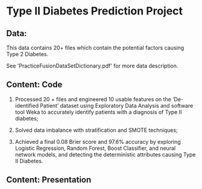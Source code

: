 # Type II Diabetes Prediction Project

## Data:

This data contains 20+ files which contain the potential factors causing Type 2 Diabetes. 

See 'PracticeFusionDataSetDictionary.pdf' for more data description. 

## Content: Code

1. Processed 20 + files and engineered 10 usable features on the ‘De-identified Patient’ dataset using Exploratory Data Analysis and software tool Weka to accurately identify patients with a diagnosis of Type II diabetes;

2. Solved data imbalance with stratification and SMOTE techniques;

3. Achieved a final 0.08 Brier score and 97.6% accuracy by exploring Logistic Regression, Random Forest, Boost Classifier, and neural network models, and detecting the deterministic attributes causing Type II Diabetes.

## Content: Presentation
